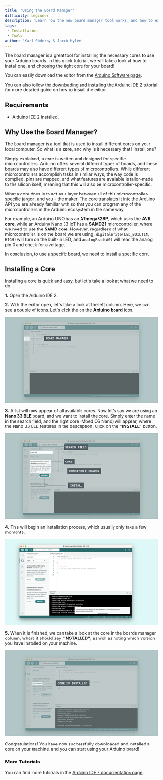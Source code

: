 ```yaml
---
title: 'Using the Board Manager'
difficulty: beginner
description: 'Learn how the new board manager tool works, and how to easily install the boards you want to use in the Arduino IDE 2.'
tags:
 - Installation
 - Tools
author: 'Karl Söderby & Jacob Hylén'
---
```


The board manager is a great tool for installing the necessary cores to use your Arduino boards. In this quick tutorial, we will take a look at how to install one, and choosing the right core for your board! 

You can easily download the editor from the [Arduino Software page](https://www.arduino.cc/en/software). 

You can also follow the [downloading and installing the Arduino IDE 2](/software/ide-v2/tutorials/getting-started/ide-v2-downloading-and-installing) tutorial for more detailed guide on how to install the editor.

## Requirements

- Arduino IDE 2 installed. 

## Why Use the Board Manager?

The board manager is a tool that is used to install different cores on your local computer. So what is a **core**, and why is it necessary that I install one?

Simply explained, a core is written and designed for specific microcontrollers. Arduino offers several different types of boards, and these boards may also have different types of microcontrollers. While different microcontrollers accomplish tasks in similar ways, the way code is compiled, pins are mapped, and what features are available is tailor-made to the silicon itself, meaning that this will also be microcontroller-specific. 

What a core does is to act as a layer between all of this microcontroller-specific jargon, and you - the maker. The core translates it into the Arduino API you are already familiar with so that you can program any of the microcontrollers in the Arduino ecosystem in the same way.

For example, an Arduino UNO has an **ATmega328P**, which uses the **AVR core**, while an Arduino Nano 33 IoT has a **SAMD21** microcontroller, where we need to use the **SAMD core**. However, regardless of what microcontroller is on the board we are using, `digitalWrite(LED_BUILTIN, HIGH)` will turn on the built-in LED, and `analogRead(A0)` will read the analog pin 0 and check for a voltage.

In conclusion, to use a specific board, we need to install a specific core. 

## Installing a Core

Installing a core is quick and easy, but let's take a look at what we need to do. 

**1.** Open the Arduino IDE 2. 

**2.** With the editor open, let's take a look at the left column. Here, we can see a couple of icons. Let's click the on the **Arduino board** icon.

![The board manager.](assets/installing-a-core-img01.png)

**3.** A list will now appear of all available cores. Now let's say we are using an **Nano 33 BLE** board, and we want to install the core. Simply enter the name in the search field, and the right core (Mbed OS Nano) will appear, where the Nano 33 BLE features in the description. Click on the **"INSTALL"** button.

![Navigating the board manager.](assets/installing-a-core-img02.png)

**4.** This will begin an installation process, which usually only take a few moments. 

![Installation may take a few minutes.](assets/installing-a-core-img03.png)

**5.** When it is finished, we can take a look at the core in the boards manager column, where it should say **"INSTALLED"**, as well as noting which version you have installed on your machine.

![Board is installed.](assets/installing-a-core-img04.png)

Congratulations! You have now successfully downloaded and installed a core on your machine, and you can start using your Arduino board! 

### More Tutorials

You can find more tutorials in the [Arduino IDE 2 documentation page](/software/ide-v2/).